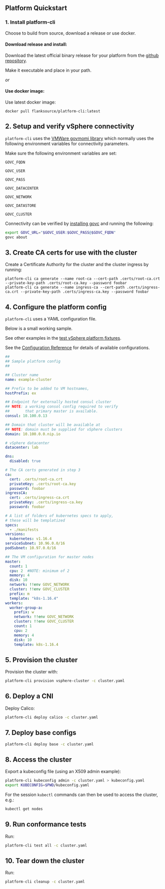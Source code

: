 ## Platform Quickstart

### 1. Install platform-cli

Choose to build from source, download a release or use docker.

#### Download release and install:

Download the latest official binary release for your platform from the [github repository](https://github.com/flanksource/platform-cli/releases/latest).

Make it executable and place in your path.

_or_

#### Use docker image:

Use latest docker image:

```
docker pull flanksource/platform-cli:latest
```

## 2. Setup and verify vSphere connectivity

`platform-cli` uses the [VMWare govmomi library](https://github.com/vmware/govmomi)  which normally uses the following environment variables for connectivity parameters.

Make sure the following environment variables are set:

`GOVC_FQDN`

`GOVC_USER`

`GOVC_PASS`

`GOVC_DATACENTER`

`GOVC_NETWORK`

`GOVC_DATASTORE`

`GOVC_CLUSTER`

Connectivity can be verified by [installing govc](https://github.com/vmware/govmomi/tree/master/govc#installation) and running the following:

```bash
export GOVC_URL="$GOVC_USER:$GOVC_PASS@$GOVC_FQDN"
govc about
```

## 3. Create CA certs for use with the cluster

Create a Certificate Authority for the cluster and the cluster ingress by running:

```shell
platform-cli ca generate --name root-ca --cert-path .certs/root-ca.crt --private-key-path .certs/root-ca.key --password foobar
platform-cli ca generate --name ingress-ca --cert-path .certs/ingress-ca.crt --private-key-path .certs/ingress-ca.key --password foobar
```

## 4. Configure the platform config

`platform-cli` uses a YAML configuration file.

Below is a small working sample.

See other examples in the [test vSphere platform fixtures](https://github.com/flanksource/platform-cli/tree/master/test/vsphere).

See the [Configuration Reference](./reference/config.md) for details of available configurations.

```yaml
##
## Sample platform config
##

## Cluster name
name: example-cluster

## Prefix to be added to VM hostnames,
hostPrefix: ex

## Endpoint for externally hosted consul cluster
## NOTE: a working consol config required to verify
##       that primary master is available.
consul: 10.100.0.13

## Domain that cluster will be available at
## NOTE: domain must be supplied for vSphere clusters
domain: 10.100.0.0.nip.io

# vSphere datacenter
datacenter: lab

dns:
  disabled: true

# The CA certs generated in step 3
ca:
  cert: .certs/root-ca.crt
  privateKey: .certs/root-ca.key
  password: foobar
ingressCA:
  cert: .certs/ingress-ca.crt
  privateKey: .certs/ingress-ca.key
  password: foobar

# A list of folders of kubernetes specs to apply, 
# these will be templatized
specs: 
  - ./manifests
versions:
  kubernetes: v1.16.4
serviceSubnet: 10.96.0.0/16
podSubnet: 10.97.0.0/16

## The VM configuration for master nodes
master:
  count: 1
  cpu: 2  #NOTE: minimum of 2
  memory: 4
  disk: 10
  network: !!env GOVC_NETWORK
  cluster: !!env GOVC_CLUSTER
  prefix: m
  template: "k8s-1.16.4"
workers:
  worker-group-a:
    prefix: w
    network: !!env GOVC_NETWORK
    cluster: !!env GOVC_CLUSTER
    count: 1
    cpu: 2
    memory: 4
    disk: 10
    template: k8s-1.16.4
```

## 5. Provision the cluster

Provision the cluster with:

```bash
platform-cli provision vsphere-cluster -c cluster.yaml
```

## 6. Deploy a CNI

Deploy Calico:

```bash
platform-cli deploy calico -c cluster.yaml
```

## 7. Deploy base configs

```bash
platform-cli deploy base -c cluster.yaml
```

## 8. Access the cluster

Export a kubeconfig file (using an X509 admin example):

```bash
platform-cli kubeconfig admin -c cluster.yaml > kubeconfig.yaml
export KUBECONFIG=$PWD/kubeconfig.yaml
```

For the session `kubectl` commands can then be used to access the cluster, e.g.:

```bash
kubectl get nodes
```

## 9. Run conformance tests

Run:

```bash
platform-cli test all -c cluster.yaml
```

## 10. Tear down the cluster

Run:

```bash
platform-cli cleanup -c cluster.yaml
```